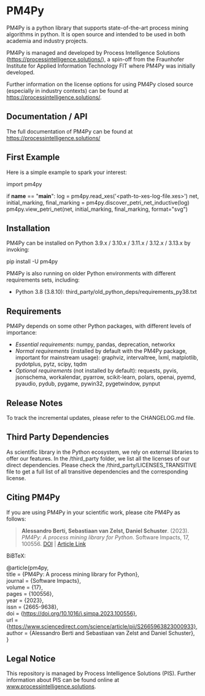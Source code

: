 # PM4Py
PM4Py is a python library that supports state-of-the-art process mining algorithms in python. 
It is open source and intended to be used in both academia and industry projects.

PM4Py is managed and developed by Process Intelligence Solutions (https://processintelligence.solutions/),
a spin-off from the Fraunhofer Institute for Applied Information Technology FIT where PM4Py was initially developed.

Further information on the license options for using PM4Py closed source (especially in industry contexts) can be found at https://processintelligence.solutions/.


## Documentation / API
The full documentation of PM4Py can be found at https://processintelligence.solutions/

## First Example
Here is a simple example to spark your interest:

import pm4py

if __name__ == "__main__":
    log = pm4py.read_xes('<path-to-xes-log-file.xes>')
    net, initial_marking, final_marking = pm4py.discover_petri_net_inductive(log)
    pm4py.view_petri_net(net, initial_marking, final_marking, format="svg")

## Installation
PM4Py can be installed on Python 3.9.x / 3.10.x / 3.11.x / 3.12.x / 3.13.x by invoking:

pip install -U pm4py

PM4Py is also running on older Python environments with different requirements sets, including:
- Python 3.8 (3.8.10): third_party/old_python_deps/requirements_py38.txt

## Requirements
PM4Py depends on some other Python packages, with different levels of importance:
* *Essential requirements*: numpy, pandas, deprecation, networkx
* *Normal requirements* (installed by default with the PM4Py package, important for mainstream usage): graphviz, intervaltree, lxml, matplotlib, pydotplus, pytz, scipy, tqdm
* *Optional requirements* (not installed by default): requests, pyvis, jsonschema, workalendar, pyarrow, scikit-learn, polars, openai, pyemd, pyaudio, pydub, pygame, pywin32, pygetwindow, pynput

## Release Notes
To track the incremental updates, please refer to the CHANGELOG.md file.

## Third Party Dependencies
As scientific library in the Python ecosystem, we rely on external libraries to offer our features.
In the /third_party folder, we list all the licenses of our direct dependencies.
Please check the /third_party/LICENSES_TRANSITIVE file to get a full list of all transitive dependencies and the corresponding license.

## Citing PM4Py
If you are using PM4Py in your scientific work, please cite PM4Py as follows:

> **Alessandro Berti, Sebastiaan van Zelst, Daniel Schuster**. (2023). *PM4Py: A process mining library for Python*. Software Impacts, 17, 100556. [DOI](https://doi.org/10.1016/j.simpa.2023.100556) | [Article Link](https://www.sciencedirect.com/science/article/pii/S2665963823000933)

BiBTeX:

@article{pm4py,  
title = {PM4Py: A process mining library for Python},  
journal = {Software Impacts},  
volume = {17},  
pages = {100556},  
year = {2023},  
issn = {2665-9638},  
doi = {https://doi.org/10.1016/j.simpa.2023.100556},  
url = {https://www.sciencedirect.com/science/article/pii/S2665963823000933},  
author = {Alessandro Berti and Sebastiaan van Zelst and Daniel Schuster},  
}


## Legal Notice

This repository is managed by Process Intelligence Solutions (PIS). Further information about PIS can be found online at www.processintelligence.solutions.